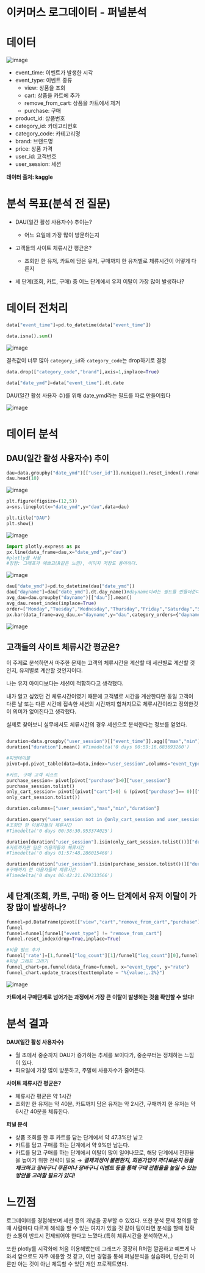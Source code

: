 # 이커머스 로그데이터 - 퍼널분석


# 데이터

![image](https://github.com/user-attachments/assets/5c84457e-06f1-4f8a-80b2-8192cee7694c)


- event_time: 이벤트가 발생한 시각
- event_type: 이벤트 종류
    - view: 상품을 조회
    - cart: 상품을 카트에 추가
    - remove_from_cart: 상품을 카트에서 제거
    - purchase: 구매
- product_id: 상품번호
- category_id: 카테고리번호
- category_code: 카테고리명
- brand: 브랜드명
- price: 상품 가격
- user_id: 고객번호
- user_session: 세션

**데이터 출처: kaggle**

# 분석 목표(분석 전 질문)

- DAU(일간 활성 사용자수) 추이는?
    - 어느 요일에 가장 많이 방문하는지
    
- 고객들의 사이트 체류시간 평균은?
    - 조회만 한 유저, 카트에 담은 유저, 구매까지 한 유저별로 체류시간이 어떻게 다른지
    
- 세 단계(조회, 카트, 구매) 중 어느 단계에서 유저 이탈이 가장 많이 발생하나?

# 데이터 전처리


```python
data["event_time"]=pd.to_datetime(data["event_time"])
```

```python
data.isna().sum()
```
![image](https://github.com/user-attachments/assets/2ac8a91b-0697-4850-b238-8947293a5892)


결측값이 너무 많아 `category_id`와 `category_code`는 drop하기로 결정

```python
data.drop(["category_code","brand"],axis=1,inplace=True)
```

```python
data["date_ymd"]=data["event_time"].dt.date
```

DAU(일간 활성 사용자 수)를 위해 date_ymd라는 필드를 따로 만들어줬다

![image](https://github.com/user-attachments/assets/750d6581-6761-4d79-8bec-d725c0cf06f0)


# 데이터 분석

## DAU(일간 활성 사용자수) 추이

```python
dau=data.groupby("date_ymd")[["user_id"]].nunique().reset_index().rename({"user_id":"dau"},axis=1)
dau.head(10)
```

![image](https://github.com/user-attachments/assets/5baba2ed-8f55-42bb-9451-98978f8dc7f8)


```python
plt.figure(figsize=(12,5))
a=sns.lineplot(x="date_ymd",y="dau",data=dau)

plt.title("DAU")
plt.show()
```

![image](https://github.com/user-attachments/assets/a4aa768c-2aae-4576-9b13-189a83240edc)


```python
import plotly.express as px 
px.line(data_frame=dau,x="date_ymd",y="dau")
#plotly를 사용
#장점: 그래프가 예쁘고(R같은 느낌), 이미지 저장도 용이하다.
```

![image](https://github.com/user-attachments/assets/90ddd726-8abe-4423-a32d-b3514ce4da55)


```python
dau["date_ymd"]=pd.to_datetime(dau["date_ymd"])
dau["dayname"]=dau["date_ymd"].dt.day_name()#dayname이라는 필드를 만들어준다
avg_dau=dau.groupby("dayname")[["dau"]].mean()
avg_dau.reset_index(inplace=True)
order=["Monday","Tuesday","Wednesday","Thursday","Friday","Saturday","Sunday"]
px.bar(data_frame=avg_dau,x="dayname",y="dau",category_orders={"dayname":order})#화요일에 활성이용자수가 가장 높고, 주말이 가장 적다.
```

![image](https://github.com/user-attachments/assets/3277ecae-1b9b-41e0-baa6-9b26f07b7698)


## 고객들의 사이트 체류시간 평균은?

이 주제로 분석하면서 마주한 문제는 고객의 체류시간을 계산할 때 세션별로 계산할 것인지, 유저별로 계산할 것인지이다.

나는 유저 아이디보다는 세션이 적합하다고 생각했다. 

내가 알고 싶었던 건 체류시간이였기 때문에 고객별로 시간을 계산한다면 동일 고객이 다른 날 또는 다른 시간에 접속한 세션의 시간까지 합쳐지므로 체류시간이라고 정의한것이 의미가 없어진다고 생각했다.

실제로 찾아보니 실무에서도 체류시간의 경우 세션으로 분석한다는 정보를 얻었다.

```python

duration=data.groupby("user_session")[["event_time"]].agg(["max","min"]).reset_index()
duration["duration"].mean() #Timedelta('0 days 00:59:16.683693260')

#피벗테이블 
pivot=pd.pivot_table(data=data,index="user_session",columns="event_type",values="event_time",aggfunc="count").reset_index().fillna(0)

#카트, 구매 고객 리스트
purchase_session= pivot[pivot["purchase"]>0]["user_session"]
purchase_session.tolist()
only_cart_session= pivot[(pivot["cart"]>0) & (pivot["purchase"]== 0)]["user_session"]
only_cart_session.tolist())

duration.columns=["user_session","max","min","duration"]
```

```python
duration.query("user_session not in @only_cart_session and user_session not in @purchase_session")["duration"].mean()
#조회만 한 이용자들의 체류시간
#Timedelta('0 days 00:38:30.953374025')
```

```python
duration[duration["user_session"].isin(only_cart_session.tolist())]["duration"].mean()
#카트까지만 담은 이용자들의 체류시간
#Timedelta('0 days 01:57:48.286015460')
```

```python
duration[duration["user_session"].isin(purchase_session.tolist())]["duration"].mean()
#구매까지 한 이용자들의 체류시간
#Timedelta('0 days 06:42:21.679333566')
```

## 세 단계(조회, 카트, 구매) 중 어느 단계에서 유저 이탈이 가장 많이 발생하나?

```python
funnel=pd.DataFrame(pivot[["view","cart","remove_from_cart","purchase"]].sum()).reset_index()
funnel
funnel=funnel[funnel["event_type"] != "remove_from_cart"]
funnel.reset_index(drop=True,inplace=True)

#비율 필드 추가
funnel['rate']=[1,funnel["log_count"][1]/funnel["log_count"][0],funnel["log_count"][2]/funnel["log_count"][0]]
#퍼널 그래프 그리기
funnel_chart=px.funnel(data_frame=funnel, x="event_type", y="rate")
funnel_chart.update_traces(texttemplate = "%{value:,.2%}")

```
![image](https://github.com/user-attachments/assets/8723df3a-55c6-46a3-8e03-27e3ef761f5e)


**카트에서 구매단계로 넘어가는 과정에서 가장 큰 이탈이 발생하는 것을 확인할 수 있다!**

# 분석 결과

**DAU(일간 활성 사용자수)**

- 월 초에서 중순까지 DAU가 증가하는 추세를 보이다가, 중순부터는 정체하는 느낌이 있다.
- 화요일에 가장 많이 방문하고, 주말에 사용자수가 줄어든다.

**사이트 체류시간 평균은?**

- 체류시간 평균은 약 1시간
- 조회만 한 유저는 약 40분, 카트까지 담은 유저는 약 2시간, 구매까지 한 유저는 약 6시간 40분을 체류한다.

**퍼널 분석**

- 상품 조회를 한 후 카트를 담는 단계에서 약 47.3%만 남고
- 카트를 담고 구매를 하는 단계에서 약 9%만 남는다.
- 카트를 담고 구매를 하는 단계에서 이탈이 많이 일어나므로, 해당 단계에서 전환율을 높이기 위한 전략이 필요 → ***결제과정이 불편한지, 회원가입이 까다로운지 등을 체크하고 장바구니 쿠폰이나 장바구니 이벤트 등을 통해 구매 전환율을 높일 수 있는 방안을 고려할 필요가 있다!***

# 느낀점

로그데이터를 경험해보며 세션 등의 개념을 공부할 수 있었다. 또한 분석 문제 정의를 할 때 사람마다 다르게 해석을 할 수 있는 여지가 있을 것 같아 팀이라면 분석을 할때 정확한 소통이 반드시 전제되어야 한다고 느꼈다.(특히 체류시간을 분석하면서,,) 

 또한 plotly를 시각화에 처음 이용해봤는데 그래프가 굉장히 R처럼 깔끔하고 예쁘게 나와서 앞으로도 자주 애용할 것 같고, 이번 경험을 통해 퍼널분석을 실습하며, 단순히 이론만 아는 것이 아닌 체득할 수 있던 개인 프로젝트였다.
